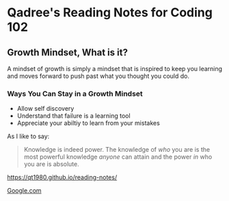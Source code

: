 # Qadree's Reading Notes for Coding 102


## Growth Mindset, What is it? 

A mindset of growth is simply a mindset that is inspired to keep you learning and moves forward to push past what you thought you could do.

### **Ways You Can Stay in a Growth Mindset**
*  Allow self discovery
*  Understand that failure is a learning tool
*  Appreciate your abiltiy to learn from your mistakes

As I like to say:
> Knowledge is indeed power. 
> The knowledge of _*who*_ you are is the most powerful knowledge _*anyone*_ can attain and the power _*in*_ who you are is absolute.

https://qt1980.github.io/reading-notes/

[Google.com](http://google.com)
